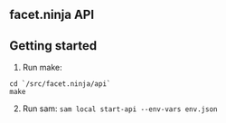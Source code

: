 ## facet.ninja API

## Getting started

1. Run make:

```
cd `/src/facet.ninja/api`
make
```

2. Run sam: `sam local start-api --env-vars env.json`
